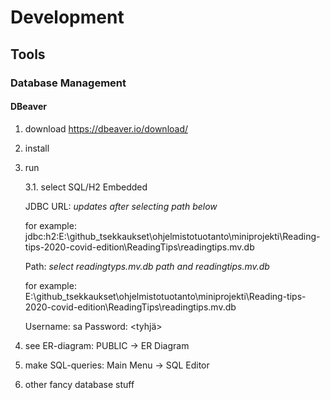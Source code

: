 # Development

## Tools

### Database Management

#### DBeaver

1. download
https://dbeaver.io/download/

2. install

3. run

    3.1. select SQL/H2 Embedded  

    JDBC URL: *updates after selecting path below*  

    for example:  
    jdbc:h2:E:\github_tsekkaukset\ohjelmistotuotanto\miniprojekti\Reading-tips-2020-covid-edition\ReadingTips\readingtips.mv.db

    Path: *select readingtyps.mv.db path and readingtips.mv.db*  
    
    for example:
    E:\github_tsekkaukset\ohjelmistotuotanto\miniprojekti\Reading-tips-2020-covid-edition\ReadingTips\readingtips.mv.db

    Username: sa
    Password: <tyhjä>

4. see ER-diagram:
PUBLIC -> ER Diagram

5. make SQL-queries:
Main Menu -> SQL Editor

6. other fancy database stuff
